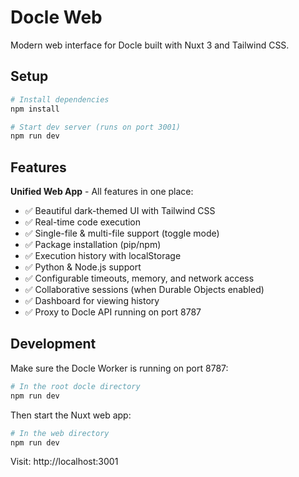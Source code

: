 # Docle Web

Modern web interface for Docle built with Nuxt 3 and Tailwind CSS.

## Setup

```bash
# Install dependencies
npm install

# Start dev server (runs on port 3001)
npm run dev
```

## Features

**Unified Web App** - All features in one place:

- ✅ Beautiful dark-themed UI with Tailwind CSS
- ✅ Real-time code execution
- ✅ Single-file & multi-file support (toggle mode)
- ✅ Package installation (pip/npm)
- ✅ Execution history with localStorage
- ✅ Python & Node.js support
- ✅ Configurable timeouts, memory, and network access
- ✅ Collaborative sessions (when Durable Objects enabled)
- ✅ Dashboard for viewing history
- ✅ Proxy to Docle API running on port 8787

## Development

Make sure the Docle Worker is running on port 8787:

```bash
# In the root docle directory
npm run dev
```

Then start the Nuxt web app:

```bash
# In the web directory
npm run dev
```

Visit: http://localhost:3001

